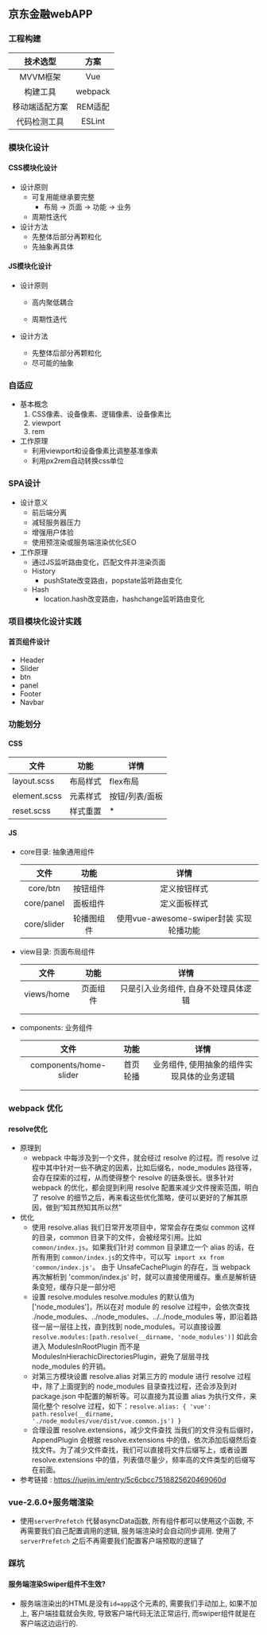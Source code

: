## 京东金融webAPP

### 工程构建
| 技术选型 | 方案    |
| :--------: | :-------: |
| MVVM框架 | Vue |
| 构建工具 | webpack |
| 移动端适配方案 | REM适配 |
| 代码检测工具 | ESLint |



### 模块化设计

#### CSS模块化设计

 - 设计原则
   - 可复用能继承要完整
     - 布局 -> 页面 -> 功能 -> 业务
   - 周期性迭代
- 设计方法
  - 先整体后部分再颗粒化
  - 先抽象再具体

#### JS模块化设计

- 设计原则

  - 高内聚低耦合

  - 周期性迭代

- 设计方法

  - 先整体后部分再颗粒化
  - 尽可能的抽象

### 自适应

- 基本概念
  1. CSS像素、设备像素、逻辑像素、设备像素比
  2. viewport
  3. rem
- 工作原理
  - 利用viewport和设备像素比调整基准像素
  - 利用px2rem自动转换css单位

### SPA设计

- 设计意义
   - 前后端分离
   - 减轻服务器压力
   - 增强用户体验
   - 使用预渲染或服务端渲染优化SEO
- 工作原理
  - 通过JS监听路由变化，匹配文件并渲染页面
  - History
    - pushState改变路由，popstate监听路由变化
  - Hash
    - location.hash改变路由，hashchange监听路由变化

### 项目模块化设计实践

#### 首页组件设计

- Header
- Slider
- btn
- panel
- Footer
- Navbar

### 功能划分

#### CSS

| 文件         | 功能     | 详情           |
| ------------ | -------- | -------------- |
| layout.scss  | 布局样式 | flex布局       |
| element.scss | 元素样式 | 按钮/列表/面板 |
| reset.scss   | 样式重置 | *              |

#### JS

- core目录: 抽象通用组件

  |    文件     |    功能    |                   详情                   |
  | :---------: | :--------: | :--------------------------------------: |
  |  core/btn   |  按钮组件  |               定义按钮样式               |
  | core/panel  |  面板组件  |               定义面板样式               |
  | core/slider | 轮播图组件 | 使用vue-awesome-swiper封装  实现轮播功能 |

- view目录: 页面布局组件

  |    文件    |   功能   |                 详情                 |
  | :--------: | :------: | :----------------------------------: |
  | views/home | 页面组件 | 只是引入业务组件, 自身不处理具体逻辑 |
  |            |          |                                      |
  |            |          |                                      |

- components: 业务组件

  |          文件          |   功能   |                    详情                    |
  | :--------------------: | :------: | :----------------------------------------: |
  | components/home-slider | 首页轮播 | 业务组件, 使用抽象的组件实现具体的业务逻辑 |
  |                        |          |                                            |
  |                        |          |                                            |

  



### webpack 优化

#### resolve优化

- 原理到
  - webpack 中每涉及到一个文件，就会经过 resolve 的过程。而 resolve 过程中其中针对一些不确定的因素，比如后缀名，node_modules 路径等，会存在探索的过程，从而使得整个 resolve 的链条很长。很多针对 webpack 的优化，都会提到利用 resolve 配置来减少文件搜索范围，明白了 resolve 的细节之后，再来看这些优化策略，便可以更好的了解其原因，做到“知其然知其所以然”
- 优化
  - 使用 resolve.alias
    我们日常开发项目中，常常会存在类似 common 这样的目录，common 目录下的文件，会被经常引用。比如 `common/index.js`。如果我们针对 common 目录建立一个 alias 的话，在所有用到 `common/index.js`的文件中，可以写` import xx from 'common/index.js'`。 由于 UnsafeCachePlugin 的存在，当 webpack 再次解析到 'common/index.js' 时，就可以直接使用缓存。重点是解析链条变短，缓存只是一部分吧
  - 设置 resolve.modules
    resolve.modules 的默认值为 ['node_modules']，所以在对 module 的 resolve 过程中，会依次查找 ./node_modules、../node_modules、../../node_modules 等，即沿着路径一层一层往上找，直到找到 node_modules。可以直接设置`resolve.modules:[path.resolve(__dirname, 'node_modules')]`
    如此会进入 ModulesInRootPlugin 而不是 ModulesInHierachicDirectoriesPlugin，避免了层层寻找 node_modules 的开销。
  - 对第三方模块设置 resolve.alias
    对第三方的 module 进行 resolve 过程中，除了上面提到的 node_modules 目录查找过程，还会涉及到对 package.json 中配置的解析等。可以直接为其设置 alias 为执行文件，来简化整个 resolve 过程，如下：`resolve.alias: {
        'vue': path.resolve(__dirname, './node_modules/vue/dist/vue.common.js')
    }`
  - 合理设置 resolve.extensions，减少文件查找
    当我们的文件没有后缀时，AppendPlugin 会根据 resolve.extensions 中的值，依次添加后缀然后查找文件。为了减少文件查找，我们可以直接将文件后缀写上，或者设置 resolve.extensions 中的值，列表值尽量少，频率高的文件类型的后缀写在前面。
- 参考链接 :  https://juejin.im/entry/5c6cbcc7518825620469060d



### vue-2.6.0+服务端渲染

- 使用`serverPrefetch` 代替asyncData函数, 所有组件都可以使用这个函数, 不再需要我们自己配置调用的逻辑, 服务端渲染时会自动同步调用. 使用了`serverPrefetch` 之后不再需要我们配置客户端预取的逻辑了

### 踩坑

#### 服务端渲染Swiper组件不生效?
  - 服务端渲染出的HTML是没有`id=app`这个元素的, 需要我们手动加上, 如果不加上, 客户端挂载就会失败, 导致客户端代码无法正常运行, 而swiper组件就是在客户端这边运行的.
